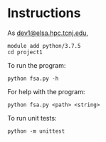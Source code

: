 # Instructions

As dev1@elsa.hpc.tcnj.edu,
```
module add python/3.7.5
cd project1
```

To run the program:
```
python fsa.py -h
```

For help with the program:
```
python fsa.py <path> <string>
```

To run unit tests:
```
python -m unittest
```
